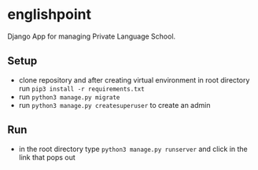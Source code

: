 # englishpoint
Django App for managing Private Language School.

## Setup
- clone repository and after creating virtual environment in root directory run `pip3 install -r requirements.txt`
- run `python3 manage.py migrate`
- run `python3 manage.py createsuperuser` to create an admin

## Run
- in the root directory type `python3 manage.py runserver` and click in the link that pops out
